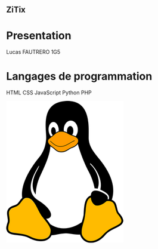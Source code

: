 ## ZiTix

# Presentation
Lucas FAUTRERO 1G5

# Langages de programmation
HTML CSS JavaScript
Python
PHP

![Tux, the Linux mascot](/tux.png)
